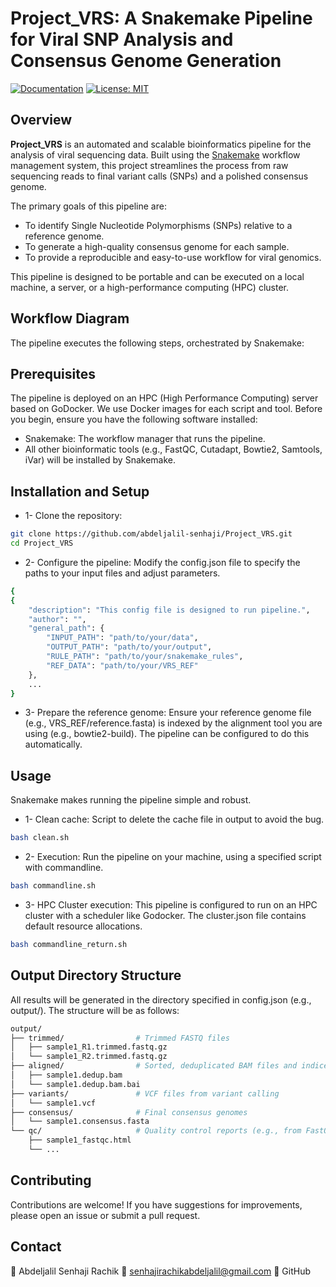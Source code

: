 # Project_VRS: A Snakemake Pipeline for Viral SNP Analysis and Consensus Genome Generation
[![Documentation](https://img.shields.io/badge/Documentation-github-brightgreen.svg?style=for-the-badge)](https://github.com/abdeljalil-senhaji/Project_VRS)
[![License: MIT](https://img.shields.io/badge/License-MIT-yellow.svg)](https://opensource.org/licenses/MIT)

## Overview

**Project_VRS** is an automated and scalable bioinformatics pipeline for the analysis of viral sequencing data. Built using the [Snakemake](https://snakemake.readthedocs.io/) workflow management system, this project streamlines the process from raw sequencing reads to final variant calls (SNPs) and a polished consensus genome.

The primary goals of this pipeline are:
- To identify Single Nucleotide Polymorphisms (SNPs) relative to a reference genome.
- To generate a high-quality consensus genome for each sample.
- To provide a reproducible and easy-to-use workflow for viral genomics.

This pipeline is designed to be portable and can be executed on a local machine, a server, or a high-performance computing (HPC) cluster.

## Workflow Diagram

The pipeline executes the following steps, orchestrated by Snakemake:

## Prerequisites

The pipeline is deployed on an HPC (High Performance Computing) server based on GoDocker. We use Docker images for each script and tool.
Before you begin, ensure you have the following software installed:

- Snakemake: The workflow manager that runs the pipeline.
- All other bioinformatic tools (e.g., FastQC, Cutadapt, Bowtie2, Samtools, iVar) will be installed by Snakemake.

## Installation and Setup
* 1- Clone the repository: 
```bash
git clone https://github.com/abdeljalil-senhaji/Project_VRS.git
cd Project_VRS
```
* 2- Configure the pipeline:
Modify the config.json file to specify the paths to your input files and adjust parameters.
```bash
{
{
    "description": "This config file is designed to run pipeline.",
    "author": "",
    "general_path": {
        "INPUT_PATH": "path/to/your/data",
        "OUTPUT_PATH": "path/to/your/output",
        "RULE_PATH": "path/to/your/snakemake_rules",
        "REF_DATA": "path/to/your/VRS_REF"
    },
    ... 
}
```

* 3- Prepare the reference genome:
Ensure your reference genome file (e.g., VRS_REF/reference.fasta) is indexed by the alignment tool you are using (e.g., bowtie2-build). The pipeline can be configured to do this automatically.

## Usage

Snakemake makes running the pipeline simple and robust.

* 1- Clean cache:
Script to delete the cache file in output to avoid the bug.
```bash
bash clean.sh
```
* 2- Execution:
Run the pipeline on your machine, using a specified script with commandline.
```bash
bash commandline.sh
```
* 3- HPC Cluster execution:
This pipeline is configured to run on an HPC cluster with a scheduler like Godocker. The cluster.json file contains default resource allocations.
```bash
bash commandline_return.sh
```

## Output Directory Structure
All results will be generated in the directory specified in config.json (e.g., output/). The structure will be as follows:


```bash
output/
├── trimmed/                # Trimmed FASTQ files
│   ├── sample1_R1.trimmed.fastq.gz
│   └── sample1_R2.trimmed.fastq.gz
├── aligned/                # Sorted, deduplicated BAM files and indices
│   ├── sample1.dedup.bam
│   └── sample1.dedup.bam.bai
├── variants/               # VCF files from variant calling
│   └── sample1.vcf
├── consensus/              # Final consensus genomes
│   └── sample1.consensus.fasta
└── qc/                     # Quality control reports (e.g., from FastQC)
    ├── sample1_fastqc.html
    └── ...
```

## Contributing
Contributions are welcome! If you have suggestions for improvements, please open an issue or submit a pull request.

## Contact

👤 Abdeljalil Senhaji Rachik
📧 senhajirachikabdeljalil@gmail.com
🐙 GitHub